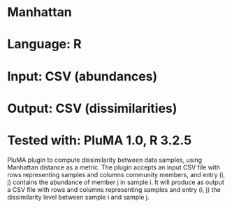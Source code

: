 # Manhattan
# Language: R
# Input: CSV (abundances)
# Output: CSV (dissimilarities)
# Tested with: PluMA 1.0, R 3.2.5

PluMA plugin to compute dissimilarity between data samples, using Manhattan distance as a metric.
The plugin accepts an input CSV file with rows representing samples and columns community members,
and entry (i, j) contains the abundance of member j in sample i.  It will produce as output a CSV
file with rows and columns representing samples and entry (i, j) the dissimilarity level between
sample i and sample j.


